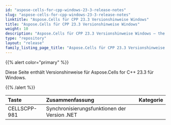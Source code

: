 ```yaml
---
id: "aspose-cells-for-cpp-windows-23-3-release-notes"
slug: "aspose-cells-for-cpp-windows-23-3-release-notes"
linktitle: "Aspose.Cells für CPP 23.3 Versionshinweise Windows"
title: "Aspose.Cells für CPP 23.3 Versionshinweise Windows"
weight: 10
description: "Aspose.Cells für CPP 23.3 Versionshinweise Windows – the latest updates and fixes."
type: "repository"
layout: "release"
family_listing_page_title: "Aspose.Cells für CPP 23.3 Versionshinweise Windows"
---
```

{{% alert color="primary" %}}

Diese Seite enthält Versionshinweise für Aspose.Cells for C++ 23.3 für Windows.

{{% /alert %}}

|**Taste**|**Zusammenfassung**|**Kategorie**|
| :- | :- | :- |
|CELLSCPP-981|Synchronisierungsfunktionen der Version .NET|
